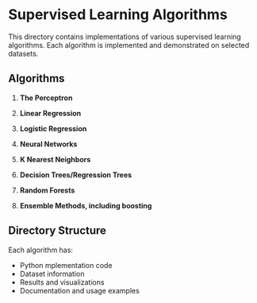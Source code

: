 # Supervised Learning Algorithms

This directory contains implementations of various supervised learning algorithms. Each algorithm is implemented and demonstrated on selected datasets.

## Algorithms

1. **The Perceptron**
 

2. **Linear Regression**
 

3. **Logistic Regression**
 

4. **Neural Networks**
  

5. **K Nearest Neighbors**
 

6. **Decision Trees/Regression Trees**
  

7. **Random Forests**
  

8. **Ensemble Methods, including boosting**
  

## Directory Structure
Each algorithm has:
- Python mplementation code
- Dataset information
- Results and visualizations
- Documentation and usage examples

